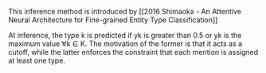 This inference method is introduced by [[2016 Shimaoka - An Attentive Neural Architecture for Fine-grained Entity Type Classification]]

At inference, the type k is predicted if yk is greater than 0.5 or yk is the maximum value ∀k ∈ K. The motivation of the former is that it acts as a cutoff, while the latter enforces the constraint that each mention is assigned at least one type.

